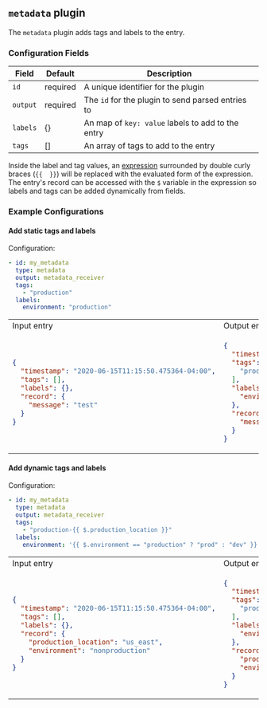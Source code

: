 ## `metadata` plugin

The `metadata` plugin adds tags and labels to the entry.

### Configuration Fields

| Field    | Default  | Description                                       |
| ---      | ---      | ---                                               |
| `id`     | required | A unique identifier for the plugin                |
| `output` | required | The `id` for the plugin to send parsed entries to |
| `labels` | {}       | An map of `key: value` labels to add to the entry |
| `tags`   | []       | An array of tags to add to the entry              |

Inside the label and tag values, an [expression](/expression.md) surrounded by double curly braces
(`{{  }}`) will be replaced with the evaluated form of the expression. The entry's record can be accessed
with the `$` variable in the expression so labels and tags can be added dynamically from fields.

### Example Configurations


#### Add static tags and labels

Configuration:
```yaml
- id: my_metadata
  type: metadata
  output: metadata_receiver
  tags:
    - "production"
  labels:
    environment: "production"
```

<table>
<tr><td> Input entry </td> <td> Output entry </td></tr>
<tr>
<td>

```json
{
  "timestamp": "2020-06-15T11:15:50.475364-04:00",
  "tags": [],
  "labels": {},
  "record": {
    "message": "test"
  }
}
```

</td>
<td>

```json
{
  "timestamp": "2020-06-15T11:15:50.475364-04:00",
  "tags": [
    "production"
  ],
  "labels": {
    "environment": "production"
  },
  "record": {
    "message": "test"
  }
}
```

</td>
</tr>
</table>

#### Add dynamic tags and labels

Configuration:
```yaml
- id: my_metadata
  type: metadata
  output: metadata_receiver
  tags:
    - "production-{{ $.production_location }}"
  labels:
    environment: '{{ $.environment == "production" ? "prod" : "dev" }}'
```

<table>
<tr><td> Input entry </td> <td> Output entry </td></tr>
<tr>
<td>

```json
{
  "timestamp": "2020-06-15T11:15:50.475364-04:00",
  "tags": [],
  "labels": {},
  "record": {
    "production_location": "us_east",
    "environment": "nonproduction"
  }
}
```

</td>
<td>

```json
{
  "timestamp": "2020-06-15T11:15:50.475364-04:00",
  "tags": [
    "production-us_east"
  ],
  "labels": {
    "environment": "dev"
  },
  "record": {
    "production_location": "us_east",
    "environment": "nonproduction"
  }
}
```

</td>
</tr>
</table>
